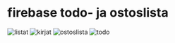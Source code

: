 # firebase todo- ja ostoslista 
![listat](https://github.com/ofisch/todoApp-firebase/assets/65644771/517c6aa5-5ff0-44c0-a46c-fe541ded41a1)
![kirjat](https://github.com/ofisch/todoApp-firebase/assets/65644771/498b2ceb-a27c-4f01-8ca9-a13ea07f66a9)
![ostoslista](https://github.com/ofisch/todoApp-firebase/assets/65644771/5d931a18-a3c9-4db0-9715-b33e0228acd1)
![todo](https://github.com/ofisch/todoApp-firebase/assets/65644771/29ba28aa-5c40-40a8-b694-5060a1b1a655)
